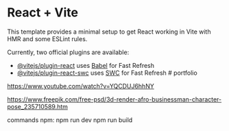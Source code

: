 # React + Vite

This template provides a minimal setup to get React working in Vite with HMR and some ESLint rules.

Currently, two official plugins are available:

- [@vitejs/plugin-react](https://github.com/vitejs/vite-plugin-react/blob/main/packages/plugin-react/README.md) uses [Babel](https://babeljs.io/) for Fast Refresh
- [@vitejs/plugin-react-swc](https://github.com/vitejs/vite-plugin-react-swc) uses [SWC](https://swc.rs/) for Fast Refresh
#   p o r t f o l i o 
 
 

https://www.youtube.com/watch?v=YQCDUJ6hhNY

https://www.freepik.com/free-psd/3d-render-afro-businessman-character-pose_235710589.htm

commands npm:
npm run dev
npm run build